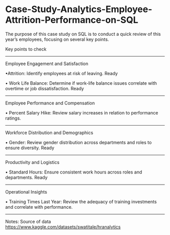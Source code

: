 # Case-Study-Analytics-Employee-Attrition-Performance-on-SQL
The purpose of this case study on SQL is to conduct a quick review of this year’s employees, focusing on several key points.

Key points to check 
________________________________________________________________________________________________________________________________________________________________
Employee Engagement and Satisfaction

•Attrition: Identify employees at risk of leaving. Ready

•	Work Life Balance: Determine if work-life balance issues correlate with overtime or job dissatisfaction. Ready
________________________________________________________________________________________________________________________________________________________________
Employee Performance and Compensation

•	Percent Salary Hike: Review salary increases in relation to performance ratings.
________________________________________________________________________________________________________________________________________________________________
Workforce Distribution and Demographics

•	Gender: Review gender distribution across departments and roles to ensure diversity. Ready
________________________________________________________________________________________________________________________________________________________________
Productivity and Logistics

•	Standard Hours: Ensure consistent work hours across roles and departments. Ready
_______________________________________________________________________________________________________________________________________________________________
Operational Insights

•	Training Times Last Year: Review the adequacy of training investments and correlate with performance.
_______________________________________________________________________________________________________________________________________________________________

Notes: Source of data https://www.kaggle.com/datasets/swatitale/hranalytics
